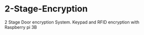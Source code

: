# 2-Stage-Encryption
2 Stage Door encryption System. Keypad and RFID encryption with Raspberry pi 3B
